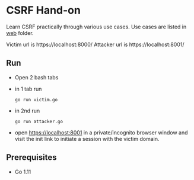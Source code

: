 # CSRF Hand-on

Learn CSRF practically through various use cases. Use cases are listed in [web](/web/) folder.

Victim url is https://localhost:8000/
Attacker url is https://localhost:8001/

## Run

- Open 2 bash tabs
- in 1 tab run

  `go run victim.go`

- in 2nd run

  `go run attacker.go`

- open <https://localhost:8001> in a private/incognito browser window and visit the init link to initiate a session with the victim domain.

## Prerequisites

- Go 1.11
